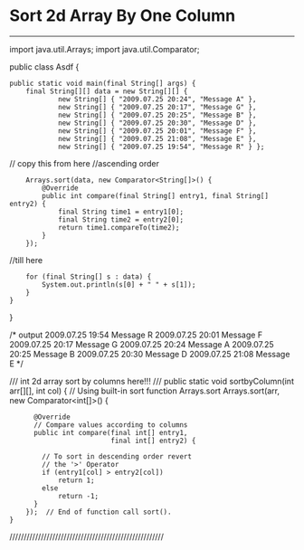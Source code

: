 # Sort 2d Array By One Column

---

import java.util.Arrays;
import java.util.Comparator;

public class Asdf {

    public static void main(final String[] args) {
        final String[][] data = new String[][] {
                new String[] { "2009.07.25 20:24", "Message A" },
                new String[] { "2009.07.25 20:17", "Message G" },
                new String[] { "2009.07.25 20:25", "Message B" },
                new String[] { "2009.07.25 20:30", "Message D" },
                new String[] { "2009.07.25 20:01", "Message F" },
                new String[] { "2009.07.25 21:08", "Message E" },
                new String[] { "2009.07.25 19:54", "Message R" } };


// copy this from here
//ascending order

        Arrays.sort(data, new Comparator<String[]>() {
            @Override
            public int compare(final String[] entry1, final String[] entry2) {
                final String time1 = entry1[0];
                final String time2 = entry2[0];
                return time1.compareTo(time2);
            }
        });
        
//till here

        for (final String[] s : data) {
            System.out.println(s[0] + " " + s[1]);
        }
    }

}

/* output
2009.07.25 19:54 Message R
2009.07.25 20:01 Message F
2009.07.25 20:17 Message G
2009.07.25 20:24 Message A
2009.07.25 20:25 Message B
2009.07.25 20:30 Message D
2009.07.25 21:08 Message E
*/


/// int 2d array sort by columns here!!! ///
public static void sortbyColumn(int arr[][], int col) 
    { 
        // Using built-in sort function Arrays.sort 
        Arrays.sort(arr, new Comparator<int[]>() { 
            
          @Override              
          // Compare values according to columns 
          public int compare(final int[] entry1,  
                             final int[] entry2) { 
  
            // To sort in descending order revert  
            // the '>' Operator 
            if (entry1[col] > entry2[col]) 
                return 1; 
            else
                return -1; 
          } 
        });  // End of function call sort(). 
    } 
 //////////////////////////////////////////////////////
